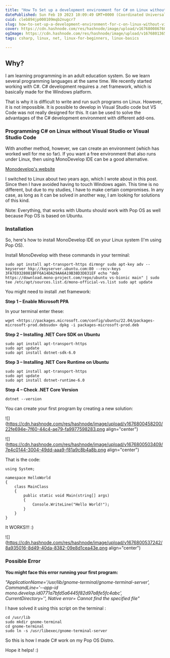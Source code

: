 ```yaml
---
title: "How To Set up a development environment for C# on Linux without Visual Studio?"
datePublished: Sun Feb 19 2023 10:09:49 GMT+0000 (Coordinated Universal Time)
cuid: cleb894jp000109mqb2nugcr7
slug: how-to-set-up-a-development-environment-for-c-on-linux-without-visual-studio
cover: https://cdn.hashnode.com/res/hashnode/image/upload/v1676800867601/2d8eebc6-9b8b-4853-acad-d25decf32a5d.jpeg
ogImage: https://cdn.hashnode.com/res/hashnode/image/upload/v1676801365706/d9e6508b-2f09-4076-ac48-4b1f72ca9706.jpeg
tags: csharp, linux, net, linux-for-beginners, linux-basics

---
```


## Why?

I am learning programming in an adult education system. So we learn several programming languages at the same time. We recently started working with C#. C# development requires a .net framework, which is basically made for the Windows platform.

That is why it is difficult to write and run such programs on Linux. However, it is not impossible. It is possible to develop in Visual Studio code but VS Code was not really designed for this. It can be used to solve the advantages of the C# development environment with different add-ons.

### Programming C# on Linux without Visual Studio or Visual Studio Code

With another method, however, we can create an environment (which has worked well for me so far). If you want a free environment that also runs under Linux, then using MonoDevelop IDE can be a good alternative.

[Monodevelop's website](https://www.monodevelop.com/)

I switched to Linux about two years ago, which I wrote about in this post. Since then I have avoided having to touch Windows again. This time is no different, but due to my studies, I have to make certain compromises. In any case, as long as it can be solved in another way, I am looking for solutions of this kind.

Note: Everything, that works with Ubuntu should work with Pop OS as well because Pop OS is based on Ubuntu.

### Installation

So, here's how to install MonoDevelop IDE on your Linux system (I'm using Pop OS).

Install MonoDevelop with these commands in your terminal:

```plaintext
sudo apt install apt-transport-https dirmngr sudo apt-key adv --keyserver hkp://keyserver.ubuntu.com:80 --recv-keys 3FA7E0328081BFF6A14DA29AA6A19B38D3D831EF echo "deb https://download.mono-project.com/repo/ubuntu vs-bionic main" | sudo tee /etc/apt/sources.list.d/mono-official-vs.list sudo apt update
```

You might need to install .net framework:

**Step 1 – Enable Microsoft PPA**

In your terminal enter these:

```plaintext
wget <https://packages.microsoft.com/config/ubuntu/22.04/packages-microsoft-prod.debsudo> dpkg -i packages-microsoft-prod.deb
```

**Step 2 – Installing .NET Core SDK on Ubuntu**

```plaintext
sudo apt install apt-transport-https
sudo apt update
sudo apt install dotnet-sdk-6.0
```

**Step 3 – Installing .NET Core Runtime on Ubuntu**

```plaintext
sudo apt install apt-transport-https
sudo apt update
sudo apt install dotnet-runtime-6.0
```

**Step 4 – Check .NET Core Version**

```plaintext
dotnet --version
```

You can create your first program by creating a new solution:

![](https://cdn.hashnode.com/res/hashnode/image/upload/v1676800458200/22fe694e-7f60-44c4-ae79-fa9977598283.png align="center")

![](https://cdn.hashnode.com/res/hashnode/image/upload/v1676800503409/7e4c0144-3004-49dd-aaa9-f81a9c8b4a8b.png align="center")

That is the code:

```plaintext
using System;

namespace HelloWorld
{
    class MainClass
    {
        public static void Main(string[] args)
        {
            Console.WriteLine("Hello World!");
        }
    }
}
```

It WORKS!!! :)

![](https://cdn.hashnode.com/res/hashnode/image/upload/v1676800537242/8a935016-8d49-40da-8382-09e8d1cea43e.png align="center")

### Possible Error

**You might face this error running your first program:**

*"ApplicationName='/usr/lib/gnome-terminal/gnome-terminal-server', CommandLine='--app-id mono.develop.id0771a7bfd5a6445f82d97a8fe5fc4abc', CurrentDirectory='', Native error= Cannot find the specified file"*

I have solved it using this script on the terminal :

```plaintext
cd /usr/lib
sudo mkdir gnome-terminal
cd gnome-terminal
sudo ln -s /usr/libexec/gnome-terminal-server
```

So this is how I made C# work on my Pop OS Distro.

Hope it helps! :)